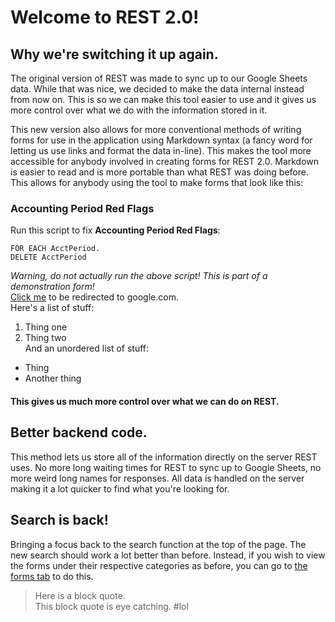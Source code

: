 # Welcome to REST 2.0!  
## Why we're switching it up again.  
The original version of REST was made to sync up to our Google Sheets data. 
While that was nice, we decided to make the data internal instead from now on. 
This is so we can make this tool easier to use and it gives us more control 
over what we do with the information stored in it.  

This new version also allows for more conventional methods of writing forms 
for use in the application using Markdown syntax (a fancy word for letting 
us use links and format the data in-line). This makes the tool more accessible 
for anybody involved in creating forms for REST 2.0. Markdown is easier to read 
and is more portable than what REST was doing before.  
This allows for anybody using the tool to make forms that look like this:  

### Accounting Period Red Flags  
Run this script to fix **Accounting Period Red Flags**:
```progress
FOR EACH AcctPeriod.
DELETE AcctPeriod
``` 
*Warning, do not actually run the above script! This is part of a demonstration 
form!*   
[Click me](https://google.com) to be redirected to google.com.   
Here's a list of stuff: 
1. Thing one  
2. Thing two  
And an unordered list of stuff: 
- Thing
- Another thing

#### This gives us much more control over what we can do on REST.   
## Better backend code.   
This method lets us store all of the information directly on the server REST 
uses. No more long waiting times for REST to sync up to Google Sheets, no more 
weird long names for responses. All data is handled on the server making it 
a lot quicker to find what you're looking for.  
## Search is back!  
Bringing a focus back to the search function at the top of the page. The new 
search should work a lot better than before. Instead, if you wish to view the 
forms under their respective categories as before, you can go to 
[the forms tab](/forms) to do this. 

> Here is a block quote.  
> This block quote is eye catching. #lol  

